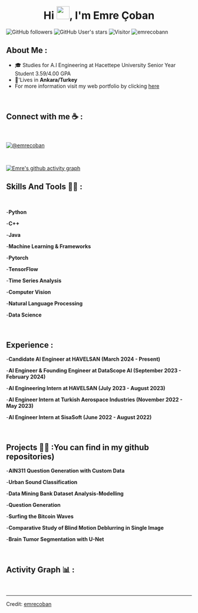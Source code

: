 
<h1 align="center">Hi <img src="https://media.giphy.com/media/hvRJCLFzcasrR4ia7z/giphy.gif" width="35">, I'm Emre Çoban</h1>

![GitHub followers](https://img.shields.io/github/followers/emrecobann?style=social) ![GitHub User's stars](https://img.shields.io/github/stars/emrecobann?style=social) ![Visitor](https://visitor-badge.laobi.icu/badge?page_id=emrecobann.repoName) <img src="https://komarev.com/ghpvc/?username=emrecobann" alt="emrecobann" />

## About Me :

- 🎓 Studies for A.I Engineering at Hacettepe University Senior Year Student  3.59/4.00 GPA
- 🏡'Lives in **Ankara/Turkey**
- For more information visit my web portfolio by clicking [here](emrecobann.github.io)

<br>


## Connect with me ☕ :

<br>

[![@emrecoban]( https://img.icons8.com/fluency/48/000000/linkedin.png "@emrecoban")](https://www.linkedin.com/in/emre-çoban-73b3851ba) 

<br>


[![Emre's github activity graph](https://github-readme-activity-graph.vercel.app/graph?username=emrecobann&theme=react-dark)](https://github.com/ashutosh00710/github-readme-activity-graph)

## Skills And Tools 🧑‍💻 :

<br>


-**Python**

-**C++**

-**Java**

-**Machine Learning & Frameworks**

-**Pytorch**

-**TensorFlow**

-**Time Series Analysis**

-**Computer Vision**

-**Natural Language Processing**

-**Data Science**




<br>

## Experience :

-**Candidate AI Engineer at HAVELSAN (March 2024 - Present)**

-**AI Engineer & Founding Engineer at DataScope AI (September 2023 - February 2024)**

-**AI Engineering Intern at HAVELSAN (July 2023 - August 2023)**

-**AI Engineer Intern at Turkish Aerospace Industries (November 2022 - May 2023)**

-**AI Engineer Intern at SisaSoft  (June 2022 - August 2022)**



<br>

## Projects 🧑‍💻 :You can find in my github repositories)

-**AIN311 Question Generation with Custom Data**

-**Urban Sound Classification**

-**Data Mining Bank Dataset Analysis-Modelling**

-**Question Generation**

-**Surfing the Bitcoin Waves**

-**Comparative Study of Blind Motion Deblurring in Single Image**

-**Brain Tumor Segmentation with U-Net**




<br>

## Activity Graph 📊 :

<br>


---

Credit: [emrecoban](https://github.com/emrecobann)
